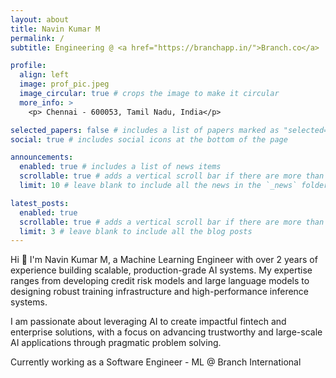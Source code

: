 ```yaml
---
layout: about
title: Navin Kumar M
permalink: /
subtitle: Engineering @ <a href="https://branchapp.in/">Branch.co</a>

profile:
  align: left
  image: prof_pic.jpeg
  image_circular: true # crops the image to make it circular
  more_info: >
    <p> Chennai - 600053, Tamil Nadu, India</p>

selected_papers: false # includes a list of papers marked as "selected={true}"
social: true # includes social icons at the bottom of the page

announcements:
  enabled: true # includes a list of news items
  scrollable: true # adds a vertical scroll bar if there are more than 3 news items
  limit: 10 # leave blank to include all the news in the `_news` folder

latest_posts:
  enabled: true
  scrollable: true # adds a vertical scroll bar if there are more than 3 new posts items
  limit: 3 # leave blank to include all the blog posts
---
```


Hi 👋 I'm Navin Kumar M, a Machine Learning Engineer with over 2 years of experience building scalable, production-grade AI systems. My expertise ranges from developing credit risk models and large language models to designing robust training infrastructure and high-performance inference systems.

I am passionate about leveraging AI to create impactful fintech and enterprise solutions, with a focus on advancing trustworthy and large-scale AI applications through pragmatic problem solving.

Currently working as a Software Engineer - ML @ Branch International
